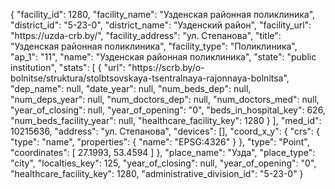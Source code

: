{
    "facility_id": 1280,
    "facility_name": "Узденская районная поликлиника",
    "district_id": "5-23-0",
    "district_name": "Узденский район",
    "facility_url": "https:\/\/uzda-crb.by\/",
    "facility_address": "ул. Степанова",
    "title": "Узденская районная поликлиника",
    "facility_type": "Поликлиника",
    "ap_1": "11",
    "name": "Узденская районная поликлиника",
    "state": "public institution",
    "stats": [
        {
            "url": "https:\/\/scrb.by\/o-bolnitse\/struktura\/stolbtsovskaya-tsentralnaya-rajonnaya-bolnitsa",
            "dep_name": null,
            "date_year": null,
            "num_beds_dep": null,
            "num_deps_year": null,
            "num_doctors_dep": null,
            "num_doctors_med": null,
            "year_of_closing": null,
            "year_of_opening": "0",
            "beds_in_hospital_key": 626,
            "num_beds_facility_year": null,
            "healthcare_facility_key": 1280
        }
    ],
    "med_id": 10215636,
    "address": "ул. Степанова",
    "devices": [],
    "coord_x_y": {
        "crs": {
            "type": "name",
            "properties": {
                "name": "EPSG:4326"
            }
        },
        "type": "Point",
        "coordinates": [
            27.1993,
            53.4594
        ]
    },
    "place_name": "Узда",
    "place_type": "city",
    "localties_key": 125,
    "year_of_closing": null,
    "year_of_opening": "0",
    "healthcare_facility_key": 1280,
    "administrative_division_id": "5-23-0"
}